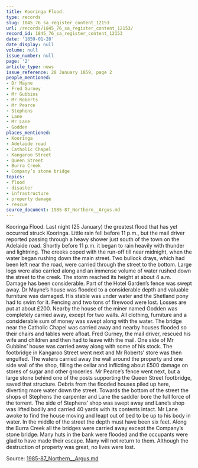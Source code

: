 ```yaml
---
title: Kooringa Flood.
type: records
slug: 1845_76_sa_register_content_12153
url: /records/1845_76_sa_register_content_12153/
record_id: 1845_76_sa_register_content_12153
date: '1859-01-28'
date_display: null
volume: null
issue_number: null
page: '2'
article_type: news
issue_reference: 28 January 1859, page 2
people_mentioned:
- Dr Mayne
- Fred Gurney
- Mr Gubbins
- Mr Roberts
- Mr Pearce
- Stephens
- Lane
- Mr Lane
- Godden
places_mentioned:
- Kooringa
- Adelaide road
- Catholic Chapel
- Kangaroo Street
- Queen Street
- Burra Creek
- Company’s stone bridge
topics:
- flood
- disaster
- infrastructure
- property damage
- rescue
source_document: 1985-87_Northern__Argus.md
---
```


Kooringa Flood.  Last night (25 January) the greatest flood that has yet occurred struck Kooringa.  Little rain fell before 11 p.m., but the mail driver reported passing through a heavy shower just south of the town on the Adelaide road.  Shortly before 11 p.m. it began to rain heavily with thunder and lightning.  The creeks coped with the run-off till near midnight, when the water began rushing down the main street.  Two bullock drays, which had been left near the road, were carried through the street to the bottom.  Large logs were also carried along and an immense volume of water rushed down the street to the creek.  The storm reached its height at about 4 a.m.  Damage has been considerable.  Part of the Hotel Garden’s fence was swept away.  Dr Mayne’s house was flooded to a considerable depth and valuable furniture was damaged.  His stable was under water and the Shetland pony had to swim for it.  Fencing and two tons of firewood were lost.  Losses are put at about £200.  Nearby the house of the miner named Godden was completely carried away, except for two walls.  All clothing, furniture and a considerable sum of money was swept along with the water.  The bridge near the Catholic Chapel was carried away and nearby houses flooded so their chairs and tables were afloat.  Fred Gurney, the mail driver, rescued his wife and children and then had to leave with the mail.  One side of Mr Gubbins’ house was carried away along with some of his stock.  The footbridge in Kangaroo Street went next and Mr Roberts’ store was then engulfed.  The waters carried away the wall around the property and one side wall of the shop, filling the cellar and inflicting about £500 damage on stores of sugar and other groceries.  Mr Pearce’s fence went next, but a large stone behind one of the posts supporting the Queen Street footbridge, saved that structure.  Debris from the flooded houses piled up here, diverting more water down the street.  Towards the bottom of the street the shops of Stephens the carpenter and Lane the saddler bore the full force of the torrent.  The side of Stephens’ shop was swept away and Lane’s shop was lifted bodily and carried 40 yards with its contents intact.  Mr Lane awoke to find the house moving and leapt out of bed to be up to his body in water.  In the middle of the street the depth must have been six feet.  Along the Burra Creek all the bridges were carried away except the Company’s stone bridge.  Many huts in the bank were flooded and the occupants were glad to have made their escape.  Many will not return to them.  Although the destruction of property was great, no lives were lost.

Source: [1985-87_Northern__Argus.md](/downloads/markdown/1985-87_Northern__Argus.md)
